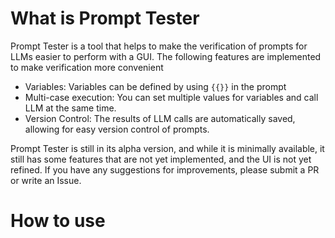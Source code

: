 # What is Prompt Tester

Prompt Tester is a tool that helps to make the verification of prompts for LLMs easier to perform with a GUI. The following features are implemented to make verification more convenient

- Variables: Variables can be defined by using `{{}}` in the prompt
- Multi-case execution: You can set multiple values for variables and call LLM at the same time.
- Version Control: The results of LLM calls are automatically saved, allowing for easy version control of prompts.

Prompt Tester is still in its alpha version, and while it is minimally available, it still has some features that are not yet implemented, and the UI is not yet refined.
If you have any suggestions for improvements, please submit a PR or write an Issue.

# How to use
